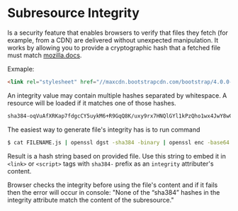 # Subresource Integrity

Is a security feature that enables browsers to verify that files they fetch (for example, from a CDN) are delivered without unexpected manipulation. It works by allowing you to provide a cryptographic hash that a fetched file must match [mozilla.docs](https://developer.mozilla.org/en-US/docs/Web/Security/Subresource_Integrity).

Exmaple:
``` HTML
<link rel="stylesheet" href="//maxcdn.bootstrapcdn.com/bootstrap/4.0.0-alpha.6/css/bootstrap.min.css" integrity="sha384-rwoIResjU2yc3z8GV/NPeZWAv56rSmLldC3R/AZzGRnGxQQKnKkoFVhFQhNUwEyJ" crossorigin="anonymous">
 ```

An integrity value may contain multiple hashes separated by whitespace. A resource will be loaded if it matches one of those hashes.
``` bash
sha384-oqVuAfXRKap7fdgcCY5uykM6+R9GqQ8K/uxy9rx7HNQlGYl1kPzQho1wx4JwY8wC
```

The easiest way to generate file's integrity has is to run command
``` bash
$ cat FILENAME.js | openssl dgst -sha384 -binary | openssl enc -base64 -A         
```

Result is a hash string based on provided file. Use this string to embed it in `<link>` or `<script>` tags with `sha384-` prefix as an `integrity` attributer's content.

Browser checks the integrity before using the file's content and if it fails then the error will occur in console: "None of the “sha384” hashes in the integrity attribute match the content of the subresource."
